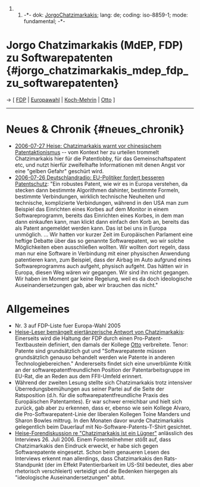 1.  1.  -\*- dok: [JorgoChatzimarkakis](JorgoChatzimarkakis "wikilink");
        lang: de; coding: iso-8859-1; mode: fundamental; -\*-

# Jorgo Chatzimarkakis (MdEP, FDP) zu Softwarepatenten {#jorgo_chatzimarkakis_mdep_fdp_zu_softwarepatenten}

-\> \[ [ FDP](SwpatfdpDe "wikilink") \| [
Europawahl](ElectAct0405De "wikilink") \| [
Koch-Mehrin](SilvanaKochMehrinDe "wikilink") \| [
Otto](HansJoachimOttoDe "wikilink") \]

------------------------------------------------------------------------

# Neues & Chronik {#neues_chronik}

-   [2006-07-27 Heise: Chatzimarkakis warnt vor chinesischem
    Patentaktionismus](http://www.heise.de/newsticker/meldung/75983 "wikilink")
    \-- vom Kontext her zu urteilen trommelt Chatzimarkakis hier für die
    Patentlobby, für das Gemeinschaftspatent etc, und nutzt hierfür
    zweifelhafte Informationen mit denen Angst vor eine \"gelben
    Gefahr\" geschürt wird.
-   [2006-07-26 Deutschlandradio: EU-Politiker fordert besseren
    Patentschutz](http://www.dradio.de/dkultur/sendungen/interview/524262/ "wikilink"):
    \"Ein robustes Patent, wie wir es in Europa verstehen, da stecken
    dann bestimmte Algorithmen dahinter, bestimmte Formeln, bestimmte
    Verbindungen, wirklich technische Neuheiten und technische,
    komplizierte Verbindungen, während in den USA man zum Beispiel das
    Einrichten eines Korbes auf dem Monitor in einem Softwareprogramm,
    bereits das Einrichten eines Korbes, in dem man dann einkaufen kann,
    man klickt dann einfach den Korb an, bereits das als Patent
    angemeldet werden kann. Das ist bei uns in Europa unmöglich. \...
    Wir hatten vor kurzer Zeit im Europäischen Parlament eine heftige
    Debatte über das so genannte Softwarepatent, wo wir solche
    Möglichkeiten eben ausschließen wollten. Wir wollten dort regeln,
    dass man nur eine Software in Verbindung mit einer physischen
    Anwendung patentieren kann, zum Beispiel, dass der Airbag im Auto
    aufgrund eines Softwareprogramms auch aufgeht, physisch aufgeht. Das
    hätten wir in Europa, diesen Weg wären wir gegangen. Wir sind ihn
    nicht gegangen. Wir haben im Moment gar keine Regelung, weil es da
    doch ideologische Auseinandersetzungen gab, aber wir brauchen das
    nicht.\"

# Allgemeines

-   Nr. 3 auf FDP-Liste fuer Europa-Wahl 2005
-   [Heise-Leser bemängelt eiertänzerische Antwort von
    Chatzimarkakis](http://www.heise.de/newsticker/foren/go.shtml?read=1&msg_id=5688454&forum_id=56513 "wikilink"):
    Einerseits wird die Haltung der FDP durch einen
    Pro-Patent-Textbaustein definiert, den damals der Kollege [
    Otto](HansJoachimOttoDe "wikilink") verbreitete. Tenor: Patente sind
    grundsätzlich gut und \"Softwarepatente müssen grundsätzlich genauso
    behandelt werden wie Patente in anderen Technologiebereichen.\"
    Andererseits findet sich eine unverblümte Kritik an der
    softwarepatentfreundlichen Position der Patentarbeitsgruppe im
    EU-Rat, die an Reden aus dem FFII-Umfeld erinnert.
-   Während der zweiten Lesung stellte sich Chatzimarkakis trotz
    intensiver Überredungsbemühungen aus seiner Partei auf die Seite der
    Ratsposition (d.h. für die softwarepatentfreundliche Praxis des
    Europäischen Patentamtes). Er war schwer erreichbar und hielt sich
    zurück, gab aber zu erkennen, dass er, ebenso wie sein Kollege
    Alvaro, die Pro-Softwarepatent-Linie der liberalen Kollegen Toine
    Manders und Sharon Bowles mittrug. In den Monaten davor wurde
    Chatzimarkakis gelegentlich beim Dauerlauf mit
    No-Software-Patents-T-Shirt gesichtet.
-   [Heise-Forendiskussion re \"Chatzimarkakis ist ein
    Lügner\"](http://www.heise.de/newsticker/foren/go.shtml?read=1&msg_id=10888637&forum_id=101455 "wikilink")
    anlässlich des Interviews 26. Juli 2006. Einem Forenteilnehmer stößt
    auf, dass Chatzimarkakis den Eindruck erweckt, er habe sich gegen
    Softwarepatente eingesetzt. Schon beim genaueren Lesen des
    Interviews erkennt man allerdings, dass Chatzimarkakis den
    Rats-Standpunkt (der im Effekt Patentierbarkeit im US-Stil bedeutet,
    dies aber rhetorisch verschleiert) verteidigt und die Bedenken
    hiergegen als \"ideologische Auseinandersetzungen\" abtut.

